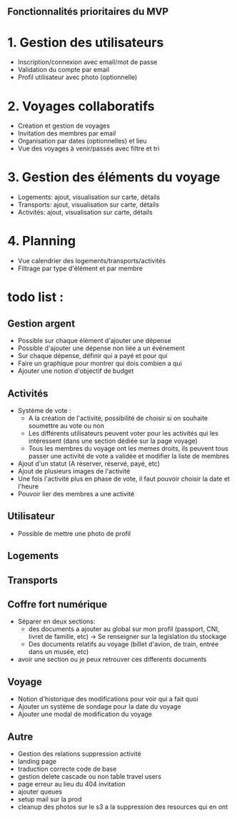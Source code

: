 ## Fonctionnalités prioritaires du MVP

# 1. Gestion des utilisateurs

- Inscription/connexion avec email/mot de passe
- Validation du compte par email
- Profil utilisateur avec photo (optionnelle)

# 2. Voyages collaboratifs

- Création et gestion de voyages
- Invitation des membres par email
- Organisation par dates (optionnelles) et lieu
- Vue des voyages à venir/passés avec filtre et tri

# 3. Gestion des éléments du voyage

- Logements: ajout, visualisation sur carte, détails
- Transports: ajout, visualisation sur carte, détails
- Activités: ajout, visualisation sur carte, détails

# 4. Planning

- Vue calendrier des logements/transports/activités
- Filtrage par type d'élément et par membre



# todo list : 

## Gestion argent 

- Possible sur chaque élément d'ajouter une dépense
- Possible d'ajouter une dépense non liée a un événement 
- Sur chaque dépense, définir qui a payé et pour qui 
- Faire un graphique pour montrer qui dois combien a qui 
- Ajouter une notion d'objectif de budget

## Activités 

- Système de vote : 
    - A la création de l'activité, possibilité de choisir si on souhaite soumettre au vote ou non 
    - Les différents utilisateurs peuvent voter pour les activités qui les intéressent (dans une section dédiée sur la page voyage)
    - Tous les membres du voyage ont les memes droits, ils peuvent tous passer une activité de vote a validée et modifier la liste de membres
- Ajout d'un statut (A réserver, réservé, payé, etc)
- Ajout de plusieurs images de l'activité
- Une fois l'activité plus en phase de vote, il faut pouvoir choisir la date et l'heure
- Pouvoir lier des membres a une activité

## Utilisateur 

- Possible de mettre une photo de profil

## Logements 

## Transports 

## Coffre fort numérique

- Séparer en deux sections: 
    - des documents a ajouter au global sur mon profil (passport, CNI, livret de famille, etc) -> Se renseigner sur la legislation du stockage 
    - Des documents relatifs au voyage (billet d'avion, de train, entrée dans un musée, etc)
- avoir une section ou je peux retrouver ces differents documents

## Voyage

- Notion d'historique des modifications pour voir qui a fait quoi
- Ajouter un système de sondage pour la date du voyage
- Ajouter une modal de modification du voyage


## Autre 
- Gestion des relations suppression activité
- landing page
- traduction correcte code de base 
- gestion delete cascade ou non table travel users
- page erreur au lieu du 404 invitation
- ajouter queues
- setup mail sur la prod
- cleanup des photos sur le s3 a la suppression des resources qui en ont
